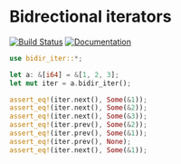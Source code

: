 # Bidrectional iterators

[![Build Status](https://travis-ci.org/sbillig/bidir_iter.svg?branch=master)](https://travis-ci.org/sbillig/bidir_iter)
[![Documentation](https://docs.rs/bidir_iter/badge.svg)](https://docs.rs/bidir_iter)

```rust
use bidir_iter::*;

let a: &[i64] = &[1, 2, 3];
let mut iter = a.bidir_iter();

assert_eq!(iter.next(), Some(&1));
assert_eq!(iter.next(), Some(&2));
assert_eq!(iter.next(), Some(&3));
assert_eq!(iter.prev(), Some(&2));
assert_eq!(iter.prev(), Some(&1));
assert_eq!(iter.prev(), None);
assert_eq!(iter.next(), Some(&1));
```
